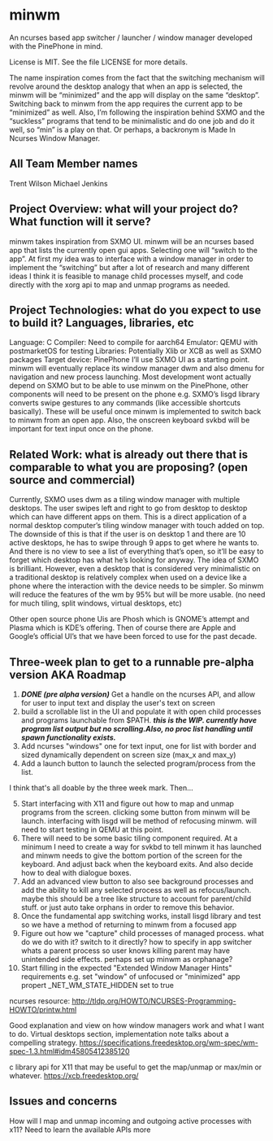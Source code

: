# minwm
An ncurses based app switcher / launcher / window manager developed with the PinePhone in mind.

License is MIT. See the file LICENSE for more details.

The name inspiration comes from the fact that the switching mechanism will revolve around the desktop analogy that when an app is selected, the minwm will be “minimized” and the app will display on the same “desktop”. Switching back to minwm from the app requires the current app to be “minimized” as well. 
Also, I’m following the inspiration behind SXMO and the “suckless” programs that tend to be minimalistic and do one job and do it well, so “min” is a play on that.
Or perhaps, a backronym is Made In Ncurses Window Manager.

## All Team Member names 
Trent Wilson
Michael Jenkins

## Project Overview: what will your project do? What function will it serve?
minwm takes inspiration from SXMO UI. minwm will be an ncurses based app that lists the currently open gui apps. Selecting one will “switch to the app”. At first my idea was to interface with a window manager in order to implement the “switching” but after a lot of research and many different ideas I think it is feasible to manage child processes myself, and code directly with the xorg api to map and unmap programs as needed.

## Project Technologies: what do you expect to use to build it? Languages, libraries, etc 
Language: C
Compiler: Need to compile for aarch64
Emulator: QEMU with postmarketOS for testing
Libraries: Potentially Xlib or XCB as well as SXMO packages
Target device: PinePhone
I’ll use SXMO UI as a starting point. minwm will eventually replace its window manager dwm and also dmenu for navigation and new process launching. Most development wont actually depend on SXMO but to be able to use minwm on the PinePhone, other components will need to be present on the phone e.g. SXMO’s lisgd library converts swipe gestures to any commands (like accessible shortcuts basically). These will be useful once minwm is implemented to switch back to minwm from an open app. Also, the onscreen keyboard svkbd will be important for text input once on the phone.

## Related Work: what is already out there that is comparable to what you are proposing? (open source and commercial) 
Currently, SXMO uses dwm as a tiling window manager with multiple desktops. The user swipes left and right to go from desktop to desktop which can have different apps on them. This is a direct application of a normal desktop computer’s tiling window manager with touch added on top. The downside of this is that if the user is on desktop 1 and there are 10 active desktops, he has to swipe through 9 apps to get where he wants to. And there is no view to see a list of everything that’s open, so it’ll be easy to forget which desktop has what he’s looking for anyway. The idea of SXMO is brilliant. However, even a desktop that is considered very minimalistic on a traditional desktop is relatively complex when used on a device like a phone where the interaction with the device needs to be simpler. So minwm will reduce the features of the wm by 95% but will be more usable. (no need for much tiling, split windows, virtual desktops, etc)

Other open source phone Uis are Phosh which is GNOME’s attempt and Plasma which is KDE’s offering. Then of course there are Apple and Google’s official UI’s that we have been forced to use for the past decade.

## Three-week plan to get to a runnable pre-alpha version AKA Roadmap
1. ***DONE (pre alpha version)*** Get a handle on the ncurses API, and allow for user to input text and display the user's text on screen
2. build a scrollable list in the UI and populate it with open child processes and programs launchable from $PATH. ***this is the WIP. currently have program list output but no scrolling.Also, no proc list handling until spawn functionality exists.***
3. Add ncurses "windows" one for text input, one for list with border and sized dynamically dependent on screen size (max_x and max_y)
4. Add a launch button to launch the selected program/process from the list. 

I think that's all doable by the three week mark. Then...

5. Start interfacing with X11 and figure out how to map and unmap programs from the screen. clicking some button from minwm will be launch. interfacing with lisgd will be method of refocusing minwm. will need to start testing in QEMU at this point.
6. There will need to be some basic tiling component required. At a minimum I need to create a way for svkbd to tell minwm it has launched and minwm needs to give the bottom portion of the screen for the keyboard. And adjust back when the keyboard exits. And also decide how to deal with dialogue boxes.
7. Add an advanced view button to also see background processes and add the ability to kill any selected process as well as refocus/launch. maybe this should be a tree like structure to account for parent/child stuff. or just auto take orphans in order to remove this behavior.
8. Once the fundamental app switching works, install lisgd library and test so we have a method of returning to minwm from a focused app
9. Figure out how we "capture" child processes of managed process. what do we do with it? switch to it directly? how to specify in app switcher whats a parent process so user knows killing parent may have unintended side effects. perhaps set up minwm as orphanage?
10. Start filling in the expected "Extended Window Manager Hints" requirements e.g. set "window" of unfocused or "minimized" app propert _NET_WM_STATE_HIDDEN set to true


ncurses resource:
http://tldp.org/HOWTO/NCURSES-Programming-HOWTO/printw.html

Good explanation and view on how window managers work and what I want to do.
Virtual desktops section, implementation note talks about a compelling strategy.
https://specifications.freedesktop.org/wm-spec/wm-spec-1.3.html#idm45805412385120

c library api for X11 that may be useful to get the map/unmap or max/min or whatever.
https://xcb.freedesktop.org/

## Issues and concerns 
How will I map and unmap incoming and outgoing active processes with x11?
Need to learn the available APIs more
